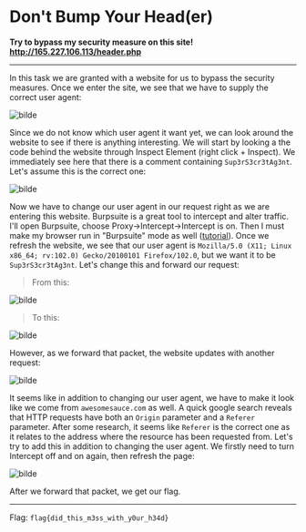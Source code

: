 # Don't Bump Your Head(er)

**Try to bypass my security measure on this site! http://165.227.106.113/header.php**

---

In this task we are granted with a website for us to bypass the security measures. Once we enter the site, we see that we have to supply the correct user agent:

![bilde](https://user-images.githubusercontent.com/70077872/216585165-63df4c35-345e-44ce-9415-a956e5a5ce45.png)

Since we do not know which user agent it want yet, we can look around the website to see if there is anything interesting. We will start by looking a the code behind the website through Inspect Element (right click + Inspect). We immediately see here that there is a comment containing `Sup3rS3cr3tAg3nt`. Let's assume this is the correct one:


![bilde](https://user-images.githubusercontent.com/70077872/216586251-e79ce9a9-9e82-4390-ae36-e6646e9aa747.png)


Now we have to change our user agent in our request right as we are entering this website. Burpsuite is a great tool to intercept and alter traffic. I'll open Burpsuite, choose Proxy->Intercept->Intercept is on. Then I must make my browser run in "Burpsuite" mode as well ([tutorial](https://portswigger.net/burp/documentation/desktop/external-browser-config/browser-config-firefox)). Once we refresh the website, we see that our user agent is `Mozilla/5.0 (X11; Linux x86_64; rv:102.0) Gecko/20100101 Firefox/102.0`, but we want it to be `Sup3rS3cr3tAg3nt`. Let's change this and forward our request:

> From this:

![bilde](https://user-images.githubusercontent.com/70077872/216587158-6c2b196f-cfb3-499e-9fe9-677ad59dcb97.png)

> To this:

![bilde](https://user-images.githubusercontent.com/70077872/216587457-65953ca5-6959-410d-b449-fd16fe073c5d.png)

However, as we forward that packet, the website updates with another request:

![bilde](https://user-images.githubusercontent.com/70077872/216587725-c9d7c8ff-5575-4b0c-92dc-02288f263637.png)

It seems like in addition to changing our user agent, we have to make it look like we come from `awesomesauce.com` as well. A quick google search reveals that HTTP requests have both an `Origin` parameter and a `Referer` parameter. After some research, it seems like `Referer` is the correct one as it relates to the address where the resource has been requested from. Let's try to add this in addition to changing the user agent. We firstly need to turn Intercept off and on again, then refresh the page:

![bilde](https://user-images.githubusercontent.com/70077872/216590501-29bad5ca-9486-45f0-b92f-5381e03b4835.png)

After we forward that packet, we get our flag.

---

Flag: `flag{did_this_m3ss_with_y0ur_h34d}`
